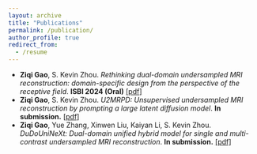 ```yaml
---
layout: archive
title: "Publications"
permalink: /publication/
author_profile: true
redirect_from:
  - /resume
---
```


<!-- {% if author.googlescholar %}
  You can also find my articles on <u><a href="{{author.googlescholar}}">my Google Scholar profile</a>.</u>
{% endif %}

{% include base_path %} -->


* **Ziqi Gao**, S. Kevin Zhou. *Rethinking dual-domain undersampled MRI reconstruction: domain-specific design from the perspective of the receptive field*. **ISBI 2024 (Oral)** [[pdf]](https://arxiv.org/abs/2303.10611)
* **Ziqi Gao**, S. Kevin Zhou. *U2MRPD: Unsupervised undersampled MRI reconstruction by prompting a large latent diffusion model*. **In submission.** [[pdf]](https://arxiv.org/abs/2402.10609)
* **Ziqi Gao**, Yue Zhang, Xinwen Liu, Kaiyan Li, S. Kevin Zhou. *DuDoUniNeXt: Dual-domain unified hybrid model for single and multi-contrast undersampled MRI reconstruction*. **In submission.** [[pdf]](https://arxiv.org/abs/2403.05256)


<!-- 
{% for post in site.publications reversed %}
  {% include archive-single.html %}
{% endfor %} -->
